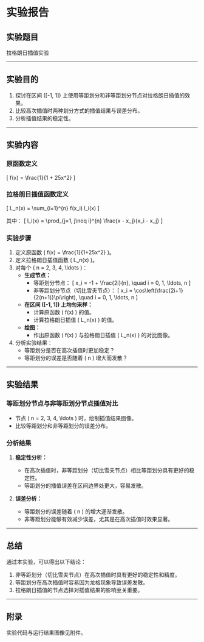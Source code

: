 # 实验报告

## 实验题目
拉格朗日插值实验

---

## 实验目的
1. 探讨在区间 \([-1, 1]\) 上使用等距划分和非等距划分节点对拉格朗日插值的效果。
2. 比较高次插值时两种划分方式的插值结果与误差分布。
3. 分析插值结果的稳定性。

---

## 实验内容

### 原函数定义
\[
f(x) = \frac{1}{1 + 25x^2}
\]

### 拉格朗日插值函数定义
\[
L_n(x) = \sum_{i=1}^{n} f(x_i) l_i(x)
\]

其中：
\[
l_i(x) = \prod_{j=1, j\neq i}^{n} \frac{x - x_j}{x_i - x_j}
\]

### 实验步骤
1. 定义原函数 \( f(x) = \frac{1}{1+25x^2} \)。
2. 定义拉格朗日插值函数 \( L_n(x) \)。
3. 对每个 \( n = 2, 3, 4, \ldots \)：
   - **生成节点：**
     - 等距划分节点：
       \[
       x_i = -1 + \frac{2i}{n}, \quad i = 0, 1, \ldots, n
       \]
     - 非等距划分节点（切比雪夫节点）：
       \[
       x_i = \cos\left(\frac{2i+1}{2(n+1)}\pi\right), \quad i = 0, 1, \ldots, n
       \]
   - **在区间 \([-1, 1]\) 上均匀采样：**
     - 计算原函数 \( f(x) \) 的值。
     - 计算拉格朗日插值 \( L_n(x) \) 的值。
   - **绘图：**
     - 作出原函数 \( f(x) \) 与拉格朗日插值 \( L_n(x) \) 的对比图像。
4. 分析实验结果：
   - 等距划分是否在高次插值时更加稳定？
   - 等距划分的误差是否随着 \( n \) 增大而发散？

---

## 实验结果

### 等距划分节点与非等距划分节点插值对比
- 节点 \( n = 2, 3, 4, \ldots \) 时，绘制插值结果图像。
- 比较等距划分和非等距划分的误差分布。

### 分析结果
1. **稳定性分析：**
   - 在高次插值时，非等距划分（切比雪夫节点）相比等距划分具有更好的稳定性。
   - 等距划分的插值误差在区间边界处更大，容易发散。
   
2. **误差分析：**
   - 等距划分的误差随着 \( n \) 的增大逐渐发散。
   - 非等距划分能够有效减少误差，尤其是在高次插值时效果显著。

---

## 总结
通过本实验，可以得出以下结论：
1. 非等距划分（切比雪夫节点）在高次插值时具有更好的稳定性和精度。
2. 等距划分在高次插值时容易因为龙格现象导致误差发散。
3. 拉格朗日插值的节点选择对插值结果的影响至关重要。

---

## 附录
实验代码与运行结果图像见附件。

